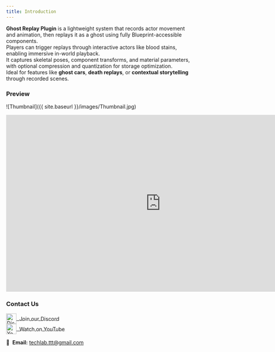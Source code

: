```yaml
---
title: Introduction
---
```



**Ghost Replay Plugin** is a lightweight system that records actor movement and animation, then replays it as a ghost using fully Blueprint-accessible components.  
Players can trigger replays through interactive actors like blood stains, enabling immersive in-world playback.  
It captures skeletal poses, component transforms, and material parameters, with optional compression and quantization for storage optimization.  
Ideal for features like **ghost cars**, **death replays**, or **contextual storytelling** through recorded scenes.

### Preview

![Thumbnail]({{ site.baseurl }}/images/Thumbnail.jpg)

<iframe width="840" height="480"
    src="https://www.youtube.com/embed/I9T2XsXi36w"
    title="YouTube video player"
    frameborder="0"
    allow="accelerometer; autoplay; clipboard-write; encrypted-media; gyroscope; picture-in-picture"
    allowfullscreen>
</iframe>

### Contact Us

<a href="https://discord.gg/2nhUu69w" target="_blank" style="margin-right: 20px;">
  <img src="{{ site.baseurl }}/images/Discord_Logo.png" alt="Discord" width="28" style="vertical-align: middle;">
  <span style="vertical-align: middle;">&nbsp;Join our Discord</span>
</a>  
<br/>

<a href="https://www.youtube.com/@Techlab-TTT" target="_blank" style="margin-right: 20px;">
  <img src="{{ site.baseurl }}/images/Youtube_Logo.png" alt="YouTube" width="28" style="vertical-align: middle;">
  <span style="vertical-align: middle;">&nbsp;Watch on YouTube</span>
</a>  
<br/>

📧 &nbsp;**Email:** [techlab.ttt@gmail.com](mailto:techlab.ttt@gmail.com)
